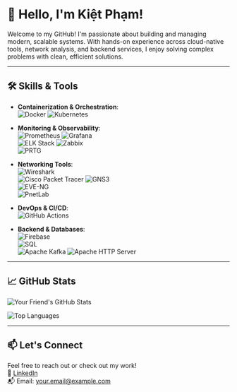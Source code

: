 # 👋 Hello, I'm Kiệt Phạm!

Welcome to my GitHub! I'm passionate about building and managing modern, scalable systems. With hands-on experience across cloud-native tools, network analysis, and backend services, I enjoy solving complex problems with clean, efficient solutions.

---

## 🛠️ Skills & Tools

- **Containerization & Orchestration**:  
  ![Docker](https://img.shields.io/badge/-Docker-blue?logo=docker&logoColor=white) ![Kubernetes](https://img.shields.io/badge/-Kubernetes-326ce5?logo=kubernetes&logoColor=white)

- **Monitoring & Observability**:  
  ![Prometheus](https://img.shields.io/badge/-Prometheus-e6522c?logo=prometheus&logoColor=white) ![Grafana](https://img.shields.io/badge/-Grafana-f46800?logo=grafana&logoColor=white)  
  ![ELK Stack](https://img.shields.io/badge/-ELK%20Stack-005571?logo=elastic&logoColor=white)
  ![Zabbix](https://img.shields.io/badge/-Zabbix-DC382D?logo=zabbix&logoColor=white)  
  ![PRTG](https://img.shields.io/badge/-PRTG%20Network%20Monitor-ffcc00?logo=windows&logoColor=black)

- **Networking Tools**:  
  ![Wireshark](https://img.shields.io/badge/-Wireshark-1679A7?logo=wireshark&logoColor=white)  
  ![Cisco Packet Tracer](https://img.shields.io/badge/-Cisco%20Packet%20Tracer-1ba0d7?logo=cisco&logoColor=white)
  ![GNS3](https://img.shields.io/badge/-GNS3-2c3e50?logo=gns3&logoColor=white)  
  ![EVE-NG](https://img.shields.io/badge/-EVE--NG-1f1f1f?logo=linux&logoColor=white)  
  ![PnetLab](https://img.shields.io/badge/-PnetLab-003366?logo=proxmox&logoColor=white)

- **DevOps & CI/CD**:  
  ![GitHub Actions](https://img.shields.io/badge/-GitHub%20Actions-2088FF?logo=githubactions&logoColor=white)

- **Backend & Databases**:  
  ![Firebase](https://img.shields.io/badge/-Firebase-FFCA28?logo=firebase&logoColor=black)  
  ![SQL](https://img.shields.io/badge/-SQL-4479A1?logo=mysql&logoColor=white)  
  ![Apache Kafka](https://img.shields.io/badge/-Kafka-231F20?logo=apachekafka&logoColor=white)
  ![Apache HTTP Server](https://img.shields.io/badge/-Apache%20HTTP%20Server-D22128?logo=apache&logoColor=white)

---

## 📈 GitHub Stats

![Your Friend's GitHub Stats](https://github-readme-stats.vercel.app/api?username=your-github-username&show_icons=true&theme=radical)

![Top Languages](https://github-readme-stats.vercel.app/api/top-langs/?username=your-github-username&layout=compact&theme=radical)

---

## 📫 Let's Connect

Feel free to reach out or check out my work!  
🔗 [LinkedIn](https://www.linkedin.com/in/your-linkedin/)  
📬 Email: your.email@example.com
